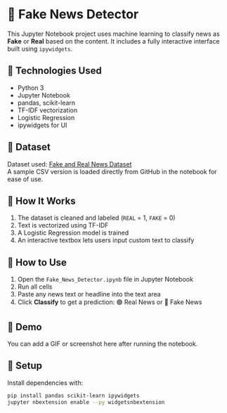 # 📰 Fake News Detector

This Jupyter Notebook project uses machine learning to classify news as **Fake** or **Real** based on the content. It includes a fully interactive interface built using `ipywidgets`.

## 🧠 Technologies Used

- Python 3
- Jupyter Notebook
- pandas, scikit-learn
- TF-IDF vectorization
- Logistic Regression
- ipywidgets for UI

## 📁 Dataset

Dataset used: [Fake and Real News Dataset](https://www.kaggle.com/clmentbisaillon/fake-and-real-news-dataset)  
A sample CSV version is loaded directly from GitHub in the notebook for ease of use.

## 🚀 How It Works

1. The dataset is cleaned and labeled (`REAL` = 1, `FAKE` = 0)
2. Text is vectorized using TF-IDF
3. A Logistic Regression model is trained
4. An interactive textbox lets users input custom text to classify

## 🧪 How to Use

1. Open the `Fake_News_Detector.ipynb` file in Jupyter Notebook
2. Run all cells
3. Paste any news text or headline into the text area
4. Click **Classify** to get a prediction: 🟢 Real News or 🔴 Fake News

## 📸 Demo

You can add a GIF or screenshot here after running the notebook.

## 🔧 Setup

Install dependencies with:

```bash
pip install pandas scikit-learn ipywidgets
jupyter nbextension enable --py widgetsnbextension
